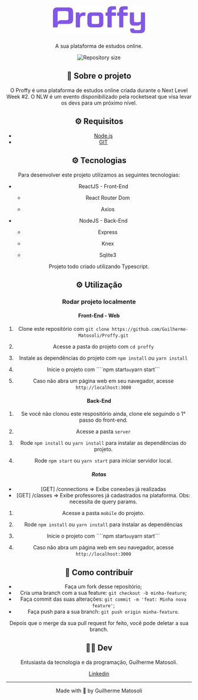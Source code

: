 <div align="center">
    <h1><img src="./images/logo.png" width="250"></h1>
    <p>A sua plataforma de estudos online.</p>
    
<p align="center">


<img alt="Repository size" src="https://img.shields.io/github/repo-size/Guilherme-Matosoli/Proffy?color=774DD6">



## 📜 Sobre o projeto

O Proffy é uma plataforma de estudos online criada durante o Next Level Week #2. O NLW é um evento disponibilizado pela rocketseat que visa levar os devs para um próximo nível.

## ⚙️ Requisitos

- [Node.js](https://nodejs.org/en/)
- [GIT](https://git-scm.com/)


## ⚙️ Tecnologias

Para desenvolver este projeto utilizamos as seguintes tecnologias:

- ReactJS - Front-End
    - React Router Dom

    - Axios

- NodeJS - Back-End
    - Express

    - Knex

    - Sqlite3


Projeto todo criado utilizando Typescript.


## ⚙️ Utilização

### Rodar projeto localmente

#### Front-End - Web

1. Clone este repositório com ```git clone https://github.com/Guilherme-Matosoli/Proffy.git```

1. Acesse a pasta do projeto com ```cd proffy```

1. Instale as dependências do projeto com ```npm install``` ou ```yarn install```

1. Inicie o projeto com ````npm start``` ou ```yarn start```

1. Caso não abra um página web em seu navegador, acesse ```http://localhost:3000```


#### Back-End

1. Se você não clonou este respositório ainda, clone ele seguindo o 1° passo do front-end.

1. Acesse a pasta ```server```

1. Rode ```npm install``` ou ```yarn install``` para instalar as dependências do projeto.

1. Rode ```npm start``` ou ```yarn start``` para iniciar servidor local.

##### Rotas
- [GET] /connections => Exibe conexões já realizadas
- [GET] /classes => Exibe professores já cadastrados na plataforma. Obs: necessita de query params.


1. Acesse a pasta ```mobile``` do projeto.

1. Rode ```npm install``` ou ```yarn install``` para instalar as dependências

1. Inicie o projeto com ````npm start``` ou ```yarn start```

1. Caso não abra um página web em seu navegador, acesse ```http://localhost:3000```


## 🤔 Como contribuir

- Faça um fork desse repositório;
- Cria uma branch com a sua feature: `git checkout -b minha-feature`;
- Faça commit das suas alterações: `git commit -m 'feat: Minha nova feature'`;
- Faça push para a sua branch: `git push origin minha-feature`.

Depois que o merge da sua pull request for feito, você pode deletar a sua branch.

## 🧑‍💻 Dev

Entusiasta da tecnologia e da programação, Guilherme Matosoli.


[Linkedin](https://www.linkedin.com/in/guilherme-matosoli-13b6a6229/)


---

<p align="center">Made with 💜 by Guilherme Matosoli</p>